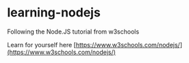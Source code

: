 # learning-nodejs
Following the Node.JS tutorial from w3schools

Learn for yourself here [https://www.w3schools.com/nodejs/](https://www.w3schools.com/nodejs/)
